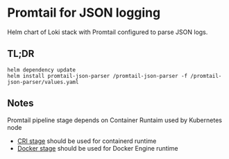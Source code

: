 # Promtail for JSON logging
Helm chart of Loki stack with Promtail configured to parse JSON logs.

## TL;DR

```console
helm dependency update
helm install promtail-json-parser /promtail-json-parser -f /promtail-json-parser/values.yaml
```

## Notes

Promtail pipeline stage depends on Container Runtaim used by Kubernetes node

- [CRI stage](https://grafana.com/docs/loki/latest/clients/promtail/stages/cri/) should be used for containerd runtime
- [Docker stage](https://grafana.com/docs/loki/latest/clients/promtail/stages/docker/) should be used for Docker Engine runtime 
